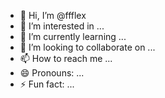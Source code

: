 - 👋 Hi, I’m @ffflex
- 👀 I’m interested in ...
- 🌱 I’m currently learning ...
- 💞️ I’m looking to collaborate on ...
- 📫 How to reach me ...
- 😄 Pronouns: ...
- ⚡ Fun fact: ...

<!---
ffflex/ffflex is a ✨ special ✨ repository because its `README.md` (this file) appears on your GitHub profile.
You can click the Preview link to take a look at your changes.
--->
